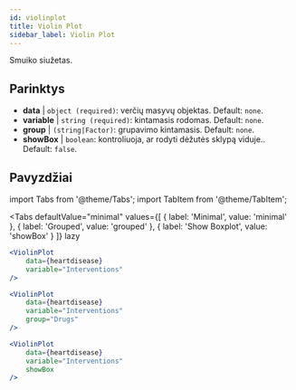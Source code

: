 ```yaml
---
id: violinplot
title: Violin Plot
sidebar_label: Violin Plot
---
```


Smuiko siužetas.

## Parinktys

* __data__ | `object (required)`: verčių masyvų objektas. Default: `none`.
* __variable__ | `string (required)`: kintamasis rodomas. Default: `none`.
* __group__ | `(string|Factor)`: grupavimo kintamasis. Default: `none`.
* __showBox__ | `boolean`: kontroliuoja, ar rodyti dėžutės sklypą viduje.. Default: `false`.


## Pavyzdžiai

import Tabs from '@theme/Tabs';
import TabItem from '@theme/TabItem';

<Tabs
    defaultValue="minimal"
    values={[
        { label: 'Minimal', value: 'minimal' },
        { label: 'Grouped', value: 'grouped' },
        { label: 'Show Boxplot', value: 'showBox' }
    ]}
    lazy
>

<TabItem value="minimal">

```jsx live
<ViolinPlot 
    data={heartdisease} 
    variable="Interventions"
/>
```
</TabItem>

<TabItem value="grouped">

```jsx live
<ViolinPlot 
    data={heartdisease} 
    variable="Interventions"
    group="Drugs"
/>
```
</TabItem>

<TabItem value="showBox">

```jsx live
<ViolinPlot 
    data={heartdisease} 
    variable="Interventions"
    showBox
/>
```

</TabItem>

</Tabs>
